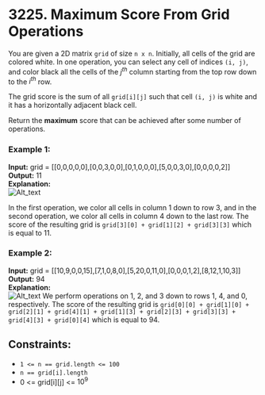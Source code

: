 # 3225. Maximum Score From Grid Operations

You are given a 2D matrix `grid` of size `n x n`. Initially, all cells of the grid are colored white. In one operation, you can select any cell of indices `(i, j)`, and color black all the cells of the $j^{th}$ column starting from the top row down to the $i^{th}$ row.

The grid score is the sum of all `grid[i][j]` such that cell `(i, j)` is white and it has a horizontally adjacent black cell.

Return the **maximum** score that can be achieved after some number of operations.

### Example 1:
**Input:** grid = [[0,0,0,0,0],[0,0,3,0,0],[0,1,0,0,0],[5,0,0,3,0],[0,0,0,0,2]]  
**Output:** 11  
**Explanation:**  
![Alt_text](https://assets.leetcode.com/uploads/2024/05/11/one.png)

In the first operation, we color all cells in column 1 down to row 3, and in the second operation, we color all cells in column 4 down to the last row. The score of the resulting grid is `grid[3][0] + grid[1][2] + grid[3][3]` which is equal to 11.

### Example 2:
**Input:** grid = [[10,9,0,0,15],[7,1,0,8,0],[5,20,0,11,0],[0,0,0,1,2],[8,12,1,10,3]]  
**Output:** 94  
**Explanation:**  
![Alt_text](https://assets.leetcode.com/uploads/2024/05/11/two-1.png)
We perform operations on 1, 2, and 3 down to rows 1, 4, and 0, respectively. The score of the resulting grid is `grid[0][0] + grid[1][0] + grid[2][1] + grid[4][1] + grid[1][3] + grid[2][3] + grid[3][3] + grid[4][3] + grid[0][4]` which is equal to 94.

## Constraints:
- `1 <= n == grid.length <= 100`
- `n == grid[i].length`
- 0 <= grid[i][j] <= $10^9$